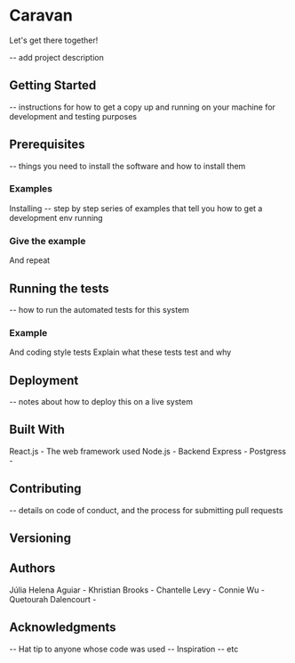 # Caravan
Let's get there together!

-- add project description

## Getting Started
-- instructions for how to get a copy up and running on your machine for development and testing purposes

## Prerequisites 
-- things you need to install the software and how to install them

### Examples
Installing
-- step by step series of examples that tell you how to get a development env running

### Give the example
And repeat

## Running the tests
-- how to run the automated tests for this system

### Example
And coding style tests
Explain what these tests test and why

## Deployment
-- notes about how to deploy this on a live system

## Built With
React.js - The web framework used
Node.js - Backend
Express - 
Postgress - 

## Contributing
-- details on code of conduct, and the process for submitting pull requests

## Versioning

## Authors
Júlia Helena Aguiar - 
Khristian Brooks -
Chantelle Levy -
Connie Wu -
Quetourah Dalencourt - 

## Acknowledgments
-- Hat tip to anyone whose code was used
-- Inspiration
-- etc
